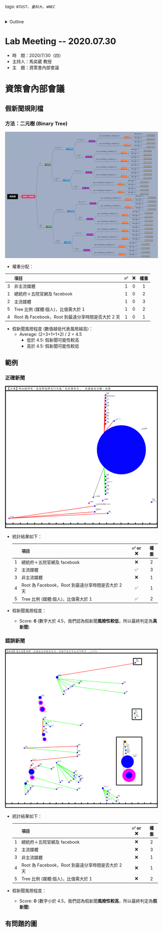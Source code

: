 ###### tags: `NTUST`、`臺科大`、`WNEC`
<details>
<summary>Outline</summary>

- [Lab Meeting -- 2020.07.30](#lab-meeting----20200730)
- [資策會內部會議](#資策會內部會議)
  - [假新聞規則檔](#假新聞規則檔)
    - [方法：二元樹 (Binary Tree)](#方法二元樹-binary-tree)
  - [範例](#範例)
    - [正確新聞](#正確新聞)
    - [錯誤新聞](#錯誤新聞)
  - [有問題的圖](#有問題的圖)
</details>

# Lab Meeting -- 2020.07.30
- 時　間：2020/7/30（四）
- 主持人：馬奕葳 教授
- 主　題：資策會內部會議

# 資策會內部會議
## 假新聞規則檔
### 方法：二元樹 (Binary Tree)
<img src="https://github.com/ChiaYuSu/lab-meeting-minutes/blob/master/1090730(III)/rules_binary_tree.png" />

- 權重分配：

|       | 項目                                               |   ✅   |   ❌   | 權重  |
| :---: | :------------------------------------------------- | :---: | :---: | :---: |
|   3   | 非主流媒體                                         |   1   |   0   |   1   |
|   1   | 總統府＋五院官網及 facebook                        |   1   |   0   |   2   |
|   2   | 主流媒體                                           |   1   |   0   |   3   |
|   5   | Tree 比例 (媒體:個人)，比值需大於 1                |   1   |   0   |   2   |
|   4   | Root 為 Facebook，Root 到最遠分享時間是否大於 2 天 |   1   |   0   |   1   |

- 假新聞風險程度 (數值越低代表風險越高)：
  - Average: (2+3+1+1+2) / 2 = 4.5
    - 低於 4.5: 假新聞可能性較高
    - 高於 4.5: 假新聞可能性較低

## 範例
### 正確新聞
<img src="https://github.com/ChiaYuSu/lab-meeting-minutes/blob/master/1090730(III)/R2.png" />

- 統計結果如下：

  |       | 項目                                               | ✅ or ❌ | 權重  |
  | :---: | :------------------------------------------------- | :----: | :---: |
  |   1   | 總統府＋五院官網及 facebook                        |   ❌    |   2   |
  |   2   | 主流媒體                                           |   ✅    |   3   |
  |   3   | 非主流媒體                                         |   ❌    |   1   |
  |   4   | Root 為 Facebook，Root 到最遠分享時間是否大於 2 天 |   ✅    |   1   |
  |   5   | Tree 比例 (媒體:個人)，比值需大於 1                |   ✅    |   2   |

- 假新聞風險程度：
  - Score: **6** (數字大於 4.5，我們認為假新聞**風險性較低**，所以最終判定為**真新聞**)

### 錯誤新聞
<img src="https://github.com/ChiaYuSu/lab-meeting-minutes/blob/master/1090730(III)/505.png" />

- 統計結果如下：

  |       | 項目                                               | ✅ or ❌ | 權重  |
  | :---: | :------------------------------------------------- | :----: | :---: |
  |   1   | 總統府＋五院官網及 facebook                        |   ❌    |   2   |
  |   2   | 主流媒體                                           |   ❌    |   3   |
  |   3   | 非主流媒體                                         |   ❌    |   1   |
  |   4   | Root 為 Facebook，Root 到最遠分享時間是否大於 2 天 |   ❌    |   1   |
  |   5   | Tree 比例 (媒體:個人)，比值需大於 1                |   ❌    |   2   |

- 假新聞風險程度：
  - Score: **0** (數字小於 4.5，我們認為假新聞**風險性較高**，所以最終判定為**假新聞**)

## 有問題的圖